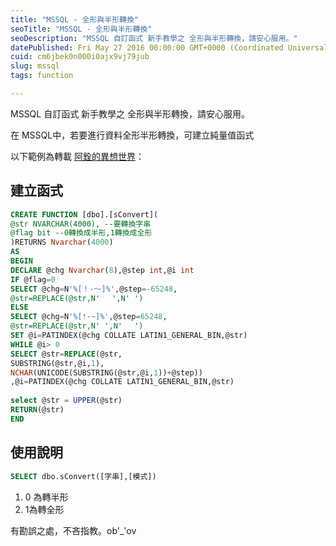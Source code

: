 ```yaml
---
title: "MSSQL - 全形與半形轉換"
seoTitle: "MSSQL - 全形與半形轉換"
seoDescription: "MSSQL 自訂函式 新手教學之 全形與半形轉換，請安心服用。"
datePublished: Fri May 27 2016 00:00:00 GMT+0000 (Coordinated Universal Time)
cuid: cm6jbek0n000i0ajx9vj79jub
slug: mssql
tags: function

---
```


MSSQL 自訂函式 新手教學之 全形與半形轉換，請安心服用。

在 MSSQL中，若要進行資料全形半形轉換，可建立純量值函式

以下範例為轉載 [阿銓的異想世界](http://blog.xuite.net/chuimn/game/63620141-%5BMSSQL%5D%E5%85%A8%E5%BD%A2%E8%88%87%E5%8D%8A%E5%BD%A2%E8%BD%89%E6%8F%9B)：

建立函式
----

```sql
CREATE FUNCTION [dbo].[sConvert](
@str NVARCHAR(4000), --要轉換字串
@flag bit --0轉換成半形,1轉換成全形
)RETURNS Nvarchar(4000)
AS
BEGIN
DECLARE @chg Nvarchar(8),@step int,@i int
IF @flag=0
SELECT @chg=N'%[！-～]%',@step=-65248,
@str=REPLACE(@str,N'　 ',N' ')
ELSE
SELECT @chg=N'%[!-~]%',@step=65248,
@str=REPLACE(@str,N' ',N'　 ')
SET @i=PATINDEX(@chg COLLATE LATIN1_GENERAL_BIN,@str)
WHILE @i> 0
SELECT @str=REPLACE(@str,
SUBSTRING(@str,@i,1),
NCHAR(UNICODE(SUBSTRING(@str,@i,1))+@step))
,@i=PATINDEX(@chg COLLATE LATIN1_GENERAL_BIN,@str)
 
select @str = UPPER(@str)
RETURN(@str)
END
```

使用說明
----

```sql
SELECT dbo.sConvert([字串],[模式])
```

1.  0 為轉半形
2.  1為轉全形

有勘誤之處，不吝指教。ob'\_'ov
